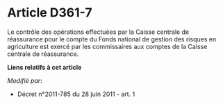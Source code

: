 # Article D361-7

Le contrôle des opérations effectuées par la Caisse centrale de réassurance pour le compte du Fonds national de gestion des
risques en agriculture est exercé par les commissaires aux comptes de la Caisse centrale de réassurance.

**Liens relatifs à cet article**

_Modifié par_:

  - Décret n°2011-785 du 28 juin 2011 - art. 1
